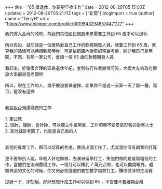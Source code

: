 +++
title = "65 歲退休，你要更早換工作"
date = 2012-08-29T05:15:00Z
updated = 2012-08-29T05:21:11Z
tags = ["新聞"]
blogimport = true 
[author]
	name = "TerryH"
	uri = "https://www.blogger.com/profile/00198432946574471177"
+++

我們偉大高尚的政府，為我們每位國民規劃未來需要工作到 65 歲才可以退休<br /><br />所以假設，目前我是一個很熱愛自己工作的軟體開發人員，我要工作到 65 歲，就算我的熱情可以持續到那時候，可是依照國內廠商的現實考量，除非我自己是老闆，不然，有那一家公司，會請一個 65 歲的軟體開發人員<br /><br />看起來，好像很合理的延長退休年紀，套到各行各業變得可笑，大概大有為政府假設大家都是當老闆吧<br /><br />所以，現在工作的人，幾乎被迫要做選擇，如果你不是過一天算一天了那一種，而且，是沒有選擇<br /><br /><br />我說說台灣還能做的工作<br /><br />1. 軍公教<br />2. 醫師，律師，會計師，可以獨立作業開業，工作項目不受景氣影響的從業人士<br />3. 其他就是老闆了，也就是自己做的人<br /><br /><br />其他的專業工作，都可以認真的考慮，應該出國工作了，尤其當你沒有創業的打算<br /><br />更不要學別人說，年輕人好吃懶做，去澳洲留學打工，笑他們做的是低階粗俗的工作，當他們在澳洲農場工作，一個月可以賺到 7 萬元台幣，也可以開開眼界，體驗異國的文化的時候，你又何必勉強他們要在數字超商打工，賺取微薄的生活費<br /><br />提醒一下，即刻起，好好想想什麼工作可以做到 65 ，不管要不要離開台灣

